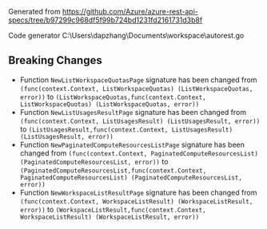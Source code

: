 
Generated from https://github.com/Azure/azure-rest-api-specs/tree/b97299c968df5f99b724bd1231fd2161731d3b8f

Code generator C:\Users\dapzhang\Documents\workspace\autorest.go

## Breaking Changes

- Function `NewListWorkspaceQuotasPage` signature has been changed from `(func(context.Context, ListWorkspaceQuotas) (ListWorkspaceQuotas, error))` to `(ListWorkspaceQuotas,func(context.Context, ListWorkspaceQuotas) (ListWorkspaceQuotas, error))`
- Function `NewListUsagesResultPage` signature has been changed from `(func(context.Context, ListUsagesResult) (ListUsagesResult, error))` to `(ListUsagesResult,func(context.Context, ListUsagesResult) (ListUsagesResult, error))`
- Function `NewPaginatedComputeResourcesListPage` signature has been changed from `(func(context.Context, PaginatedComputeResourcesList) (PaginatedComputeResourcesList, error))` to `(PaginatedComputeResourcesList,func(context.Context, PaginatedComputeResourcesList) (PaginatedComputeResourcesList, error))`
- Function `NewWorkspaceListResultPage` signature has been changed from `(func(context.Context, WorkspaceListResult) (WorkspaceListResult, error))` to `(WorkspaceListResult,func(context.Context, WorkspaceListResult) (WorkspaceListResult, error))`

